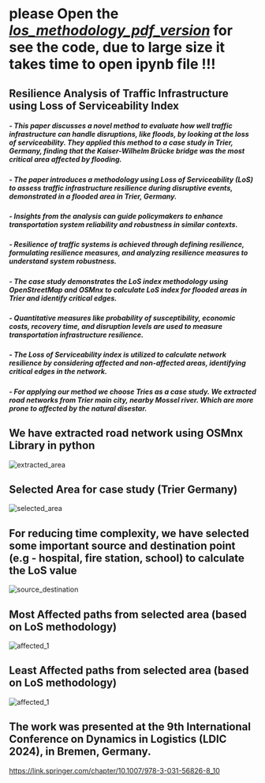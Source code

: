 # please Open the [*los_methodology_pdf_version*](https://github.com/monochandan/Research-Case-Study-University-of-Trier-/blob/master/los_methodology_pdf_version.pdf) for see the code, due to large size it takes time to open ipynb file !!!
## Resilience Analysis of Traffic Infrastructure using Loss of Serviceability Index

##### - This paper discusses a novel method to evaluate how well traffic infrastructure can handle disruptions, like floods, by looking at the loss of serviceability. They applied this method to a case study in Trier, Germany, finding that the Kaiser-Wilhelm Brücke bridge was the most critical area affected by flooding.

##### - The paper introduces a methodology using Loss of Serviceability (LoS) to assess traffic infrastructure resilience during disruptive events, demonstrated in a flooded area in Trier, Germany.


##### - Insights from the analysis can guide policymakers to enhance transportation system reliability and robustness in similar contexts.

##### - Resilience of traffic systems is achieved through defining resilience, formulating resilience measures, and analyzing resilience measures to understand system robustness.

##### - The case study demonstrates the LoS index methodology using OpenStreetMap and OSMnx to calculate LoS index for flooded areas in Trier and identify critical edges.

##### - Quantitative measures like probability of susceptibility, economic costs, recovery time, and disruption levels are used to measure transportation infrastructure resilience.

##### - The Loss of Serviceability index is utilized to calculate network resilience by considering affected and non-affected areas, identifying critical edges in the network.

##### - For applying our method we choose Tries as a case study. We extracted road networks from Trier main city, nearby Mossel river. Which are more prone to affected by the natural disestar.

## We have extracted road network using OSMnx Library in python

![extracted_area](https://github.com/monochandan/Research-Case-Study-2022-University-of-Trier-/assets/29684226/acb592a2-389c-4ebe-9b79-017fd696b2a4)

## Selected Area for case study (Trier Germany)

![selected_area](https://github.com/monochandan/Research-Case-Study-2022-University-of-Trier-/assets/29684226/cc76b36b-8283-42e0-9506-153efb77a6e5)

## For reducing time complexity, we have selected some important source and destination point (e.g - hospital, fire station, school) to calculate the LoS value

![source_destination](https://github.com/monochandan/Research-Case-Study-2022-University-of-Trier-/assets/29684226/c4754cdb-85a8-4925-bff2-6bb777c96254)



<!--## Final result after applying our methodology (Result In python dataframe)-->

<!--![dataframe](https://github.com/monochandan/Research-Case-Study-2022-University-of-Trier-/assets/29684226/4dbeee32-bb4b-406e-ba5d-a32a326a7d2d)-->

## Most Affected paths from selected area (based on LoS methodology)

![affected_1](https://github.com/monochandan/Research-Case-Study-2022-University-of-Trier-/assets/29684226/2e262be6-0749-45b2-8314-b7d812f66cbf)

## Least Affected paths from selected area (based on LoS methodology)

![affected_1](https://github.com/monochandan/Research-Case-Study-2022-University-of-Trier-/assets/29684226/420387dc-4d09-40ac-88ed-d362a3da0bce)


## The work was presented at the 9th International Conference on Dynamics in Logistics (LDIC 2024), in Bremen, Germany.
https://link.springer.com/chapter/10.1007/978-3-031-56826-8_10






